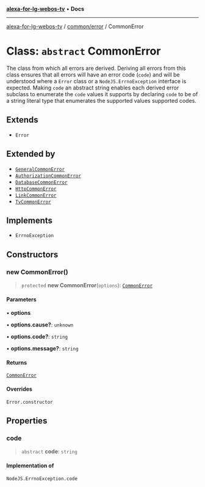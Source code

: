 [**alexa-for-lg-webos-tv**](../../../README.md) • **Docs**

***

[alexa-for-lg-webos-tv](../../../modules.md) / [common/error](../README.md) / CommonError

# Class: `abstract` CommonError

The class from which all errors are derived. Deriving all errors from this
class ensures that all errors will have an error code (`code`) and will be
understood where a `Error` class or a `NodeJS.ErrnoException` interface is
expected. Making `code` an abstract string enables each derived error
subclass to enumerate the `code` values it supports by declaring `code` to be
of a string literal type that enumerates the supported values supported
codes.

## Extends

- `Error`

## Extended by

- [`GeneralCommonError`](GeneralCommonError.md)
- [`AuthorizationCommonError`](AuthorizationCommonError.md)
- [`DatabaseCommonError`](DatabaseCommonError.md)
- [`HttpCommonError`](HttpCommonError.md)
- [`LinkCommonError`](LinkCommonError.md)
- [`TvCommonError`](TvCommonError.md)

## Implements

- `ErrnoException`

## Constructors

### new CommonError()

> `protected` **new CommonError**(`options`): [`CommonError`](CommonError.md)

#### Parameters

• **options**

• **options.cause?**: `unknown`

• **options.code?**: `string`

• **options.message?**: `string`

#### Returns

[`CommonError`](CommonError.md)

#### Overrides

`Error.constructor`

## Properties

### code

> `abstract` **code**: `string`

#### Implementation of

`NodeJS.ErrnoException.code`
